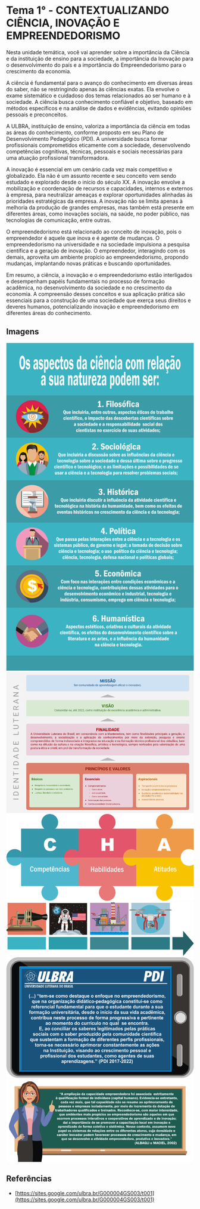 # Tema 1° - CONTEXTUALIZANDO CIÊNCIA, INOVAÇÃO E EMPREENDEDORISMO

Nesta unidade temática, você vai aprender sobre a importância da Ciência e da instituição de ensino para a sociedade, a importância da Inovação para o desenvolvimento do país e a importância do Empreendedorismo para o crescimento da economia.

A ciência é fundamental para o avanço do conhecimento em diversas áreas do saber, não se restringindo apenas às ciências exatas. Ela envolve o exame sistemático e cuidadoso dos temas relacionados ao ser humano e à sociedade. A ciência busca conhecimento confiável e objetivo, baseado em métodos específicos e na análise de dados e evidências, evitando opiniões pessoais e preconceitos.

A ULBRA, instituição de ensino, valoriza a importância da ciência em todas as áreas do conhecimento, conforme proposto em seu Plano de Desenvolvimento Pedagógico (PDI). A universidade busca formar profissionais comprometidos eticamente com a sociedade, desenvolvendo competências cognitivas, técnicas, pessoais e sociais necessárias para uma atuação profissional transformadora.

A inovação é essencial em um cenário cada vez mais competitivo e globalizado. Ela não é um assunto recente e seu conceito vem sendo estudado e explorado desde o início do século XX. A inovação envolve a mobilização e coordenação de recursos e capacidades, internos e externos à empresa, para neutralizar ameaças e explorar oportunidades alinhadas às prioridades estratégicas da empresa. A inovação não se limita apenas à melhoria da produção de grandes empresas, mas também está presente em diferentes áreas, como inovações sociais, na saúde, no poder público, nas tecnologias de comunicação, entre outras.

O empreendedorismo está relacionado ao conceito de inovação, pois o empreendedor é aquele que inova e é agente de mudanças. O empreendedorismo na universidade e na sociedade impulsiona a pesquisa científica e a geração de inovação. O empreendedor, interagindo com os demais, aproveita um ambiente propício ao empreendedorismo, propondo mudanças, implantando novas práticas e buscando oportunidades.

Em resumo, a ciência, a inovação e o empreendedorismo estão interligados e desempenham papéis fundamentais no processo de formação acadêmica, no desenvolvimento da sociedade e no crescimento da economia. A compreensão desses conceitos e sua aplicação prática são essenciais para a construção de uma sociedade que exerça seus direitos e deveres humanos, potencializando inovação e empreendedorismo em diferentes áreas do conhecimento.

## Imagens

![Alt text](./../assets/summaries/1/1.png)
![Alt text](./../assets/summaries/1/2.png)
![Alt text](./../assets/summaries/1/3.png)
![Alt text](./../assets/summaries/1/4.png)
![Alt text](./../assets/summaries/1/5.png)
![Alt text](./../assets/summaries/1/6.png)

## Referências

- [https://sites.google.com/ulbra.br/G000004GS003/t001](https://sites.google.com/ulbra.br/G000004GS003/t001)
